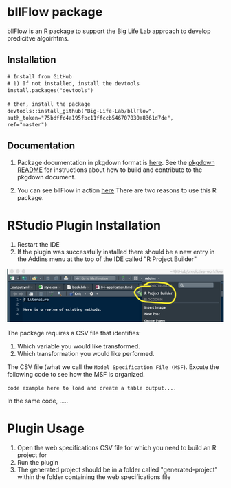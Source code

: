 # bllFlow package

bllFlow is an R package to support the Big Life Lab approach to
develop predicitve algoirhtms. 

## Installation
```
# Install from GitHub
# 1) If not installed, install the devtools
install.packages("devtools")

# then, install the package
devtools::install_github("Big-Life-Lab/bllFlow", auth_token="75bdffc4a195fbc11ffccb546707030a8361d7de",
ref="master")
```

## Documentation

1) Package documentation in pkgdown format is [here](https://big-life-lab.github.io/bllFlow/docs).
See the [pkgdown README](pkgdown.md) for instructions about how to build and contribute to the 
pkgdown document.

2) You can see bllFlow in action [here](https://big-life-lab.github.io/bllFlow-bookdown/)
There are two reasons to use this R package.

# RStudio Plugin Installation

1. Restart the IDE
1. If the plugin was successfully installed there should be a new entry in the
   Addins menu at the top of the IDE called "R Project Builder"

![Rstudio add-in](images/Rstudio-addin.png)


The package requires a CSV file that identifies:

1. Which variable you would like transformed.
2. Which transformation you would like performed.

The CSV file (what we call the `Model Specification File (MSF`). Excute the following code to see how the MSF is organized.

`code example here to load and create a table output....`

In the same code, .....

# Plugin Usage

1. Open the web specifications CSV file for which you need to build an R project for
2. Run the plugin
3. The generated project should be in a folder called "generated-project" within the folder
   containing the web specifications file
